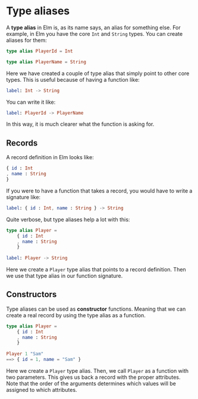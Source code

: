 # Type aliases

A __type alias__ in Elm is, as its name says, an alias for something else. For example, in Elm you have the core `Int` and `String` types. You can create aliases for them:

```elm
type alias PlayerId = Int

type alias PlayerName = String
```

Here we have created a couple of type alias that simply point to other core types. This is useful because of having a function like:

```elm
label: Int -> String
```

You can write it like:

```elm
label: PlayerId -> PlayerName
```

In this way, it is much clearer what the function is asking for.

## Records

A record definition in Elm looks like:

```elm
{ id : Int
, name : String
}
```

If you were to have a function that takes a record, you would have to write a signature like:

```elm
label: { id : Int, name : String } -> String
```

Quite verbose, but type aliases help a lot with this:

```elm
type alias Player =
    { id : Int
    , name : String
    }
  
label: Player -> String
```

Here we create a `Player` type alias that points to a record definition. Then we use that type alias in our function signature.

## Constructors

Type aliases can be used as __constructor__ functions. Meaning that we can create a real record by using the type alias as a function.

```elm
type alias Player =
    { id : Int
    , name : String
    }
  
Player 1 "Sam"
==> { id = 1, name = "Sam" }
```

Here we create a `Player` type alias. Then, we call `Player` as a function with two parameters. This gives us back a record with the proper attributes. Note that the order of the arguments determines which values will be assigned to which attributes.
